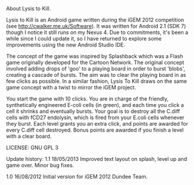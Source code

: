 About Lysis to Kill.

Lysis to Kill is an Android game written during the iGEM 2012 competition (see http://cwalker.me.uk/Software). It was written for Android 2.1 (SDK 7) though I notice it still runs on my Nexus 4. Due to commitments, it's been a while since I could update it, so I have returned to explore some improvements using the new Android Studio IDE.

The concept of the game was inspired by Splashback which was a Flash game originally developed for the Cartoon Network. The original concept involved adding drops of 'goo' to a playing board in order to burst 'blobs', creating a cascade of bursts. The aim was to clear the playing board in as few clicks as possible. In a similar fashion, Lysis To Kill draws on the same game concept with a twist to mirror the iGEM project.

You start the game with 10 clicks. You are in charge of the friendly, synthetically engineered E-coli cells (in green), and each time you click a cell it shrinks and eventually bursts. Your goal is to destroy all the C.diff cells with fCD27 endolysin, which is fired from your E.coli cells whenever they burst. Each level grants you an extra click, and points are awarded for every C.diff cell destroyed. Bonus points are awarded if you finish a level with a clear board.



LICENSE: GNU GPL 3

Update history:
1.1		18/05/2013
Improved text layout on splash, level up and game over.
Minor bug fixes.

1.0		16/08/2012
Initial version for iGEM 2012 Dundee Team.